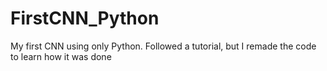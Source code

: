 # FirstCNN_Python
My first CNN using only Python. Followed a tutorial, but I remade the code to learn how it was done
